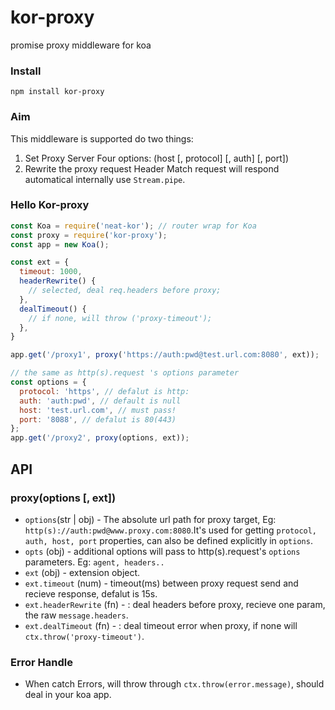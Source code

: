 # kor-proxy
promise proxy middleware for koa

### Install
```shell
npm install kor-proxy
```

### Aim
This middleware is supported do two things:
1. Set Proxy Server Four options: (host [, protocol] [, auth] [, port])
2. Rewrite the proxy request Header
Match request will respond automatical internally use `Stream.pipe`.

### Hello Kor-proxy
```js
const Koa = require('neat-kor'); // router wrap for Koa
const proxy = require('kor-proxy');
const app = new Koa();

const ext = {
  timeout: 1000,
  headerRewrite() {
    // selected, deal req.headers before proxy;
  },
  dealTimeout() {
    // if none, will throw ('proxy-timeout');
  },
}

app.get('/proxy1', proxy('https://auth:pwd@test.url.com:8080', ext));

// the same as http(s).request 's options parameter
const options = {
  protocol: 'https', // defalut is http:
  auth: 'auth:pwd', // default is null
  host: 'test.url.com', // must pass!
  port: '8088', // defalut is 80(443)
};
app.get('/proxy2', proxy(options, ext));
```

## API

### proxy(options [, ext])
- `options`(str | obj) - The absolute url path for proxy target, Eg: `http(s)://auth:pwd@www.proxy.com:8080`.It's used for getting `protocol, auth, host, port` properties, can also be defined explicitly in `options`.
- `opts` (obj) - additional options will pass to http(s).request's `options` parameters. Eg: `agent, headers..`
- `ext` (obj) - extension object.
- `ext.timeout` (num) - timeout(ms) between proxy request send and recieve response, defalut is 15s.
- `ext.headerRewrite` (fn) - : deal headers before proxy, recieve one param, the raw `message.headers`.
- `ext.dealTimeout` (fn) - : deal timeout error when proxy, if none will `ctx.throw('proxy-timeout')`.

### Error Handle
- When catch Errors, will throw through `ctx.throw(error.message)`, should deal in your koa app.